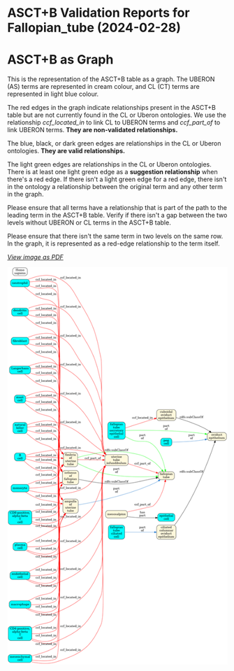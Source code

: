 
ASCT+B Validation Reports for Fallopian_tube (2024-02-28)
=========================================================

# ASCT+B as Graph


This is the representation of the ASCT+B table as a graph. The UBERON (AS) terms are represented in cream colour, and CL (CT) terms are represented in light blue colour.

The red edges in the graph indicate relationships present in the ASCT+B table but are not currently found in the CL or Uberon ontologies. We use the relationship *ccf_located_in* to link CL to UBERON terms and *ccf_part_of* to link UBERON terms. **They are non-validated relationships.**

The blue, black, or dark green edges are relationships in the CL or Uberon ontologies. **They are valid relationships.**

The light green edges are relationships in the CL or Uberon ontologies. There is at least one light green edge as a **suggestion relationship** when there's a red edge. If there isn't a light green edge for a red edge, there isn't in the ontology a relationship between the original term and any other term in the graph.

Please ensure that all terms have a relationship that is part of the path to the leading term in the ASCT+B table. Verify if there isn't a gap between the two levels without UBERON or CL terms in the ASCT+B table.

Please ensure that there isn't the same term in two levels on the same row. In the graph, it is represented as a red-edge relationship to the term itself.

[*View image as PDF*](assets/ccf_Fallopian_tube_graph.pdf)

![Fallopian_tube ASCT+B table in graph](assets/ccf_Fallopian_tube_graph.png)